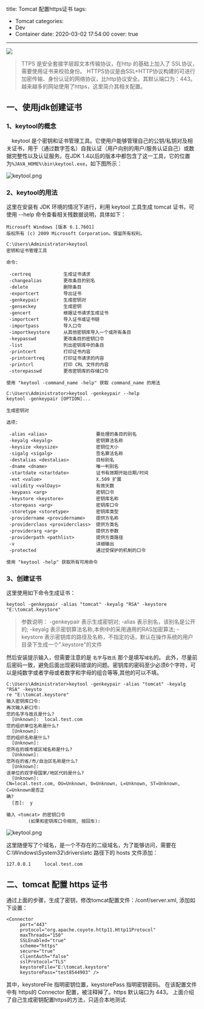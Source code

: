 title: Tomcat 配置https证书
tags:
  - Tomcat
categories:
  - Dev
  - Container
date: 2020-03-02 17:54:00
cover: true

---

![](https://cdn.jsdelivr.net/gh/coder-lida/CDN/img/tomcat.png)
<!-- more -->
>TTPS 是安全套接字层超文本传输协议，在http 的基础上加入了 SSL协议，需要使用证书来校验身份。 HTTPS协议是由SSL+HTTP协议构建的可进行加密传输、身份认证的网络协议，比http协议安全。其默认端口为：443。越来越多的网站使用了https，这里简介其相关配置。
## 一、使用jdk创建证书
### 1、keytool的概念
　keytool 是个密钥和证书管理工具。它使用户能够管理自己的公钥/私钥对及相关证书，用于（通过数字签名）自我认证（用户向别的用户/服务认证自己）或数据完整性以及认证服务。在JDK 1.4以后的版本中都包含了这一工具，它的位置为`%JAVA_HOME%\bin\keytool.exe`，如下图所示：
 
![keytool.png](https://cdn.jsdelivr.net/gh/coder-lida/CDN/img/assert/tomcat-1.png)

### 2、keytool的用法
这里在安装有 JDK 环境的情况下进行，利用 keytool 工具生成 tomcat 证书，可使用 --help 命令查看相关残数据说明，具体如下：
```
Microsoft Windows [版本 6.1.7601]
版权所有 (c) 2009 Microsoft Corporation。保留所有权利。

C:\Users\Administrator>keytool
密钥和证书管理工具

命令:

 -certreq            生成证书请求
 -changealias        更改条目的别名
 -delete             删除条目
 -exportcert         导出证书
 -genkeypair         生成密钥对
 -genseckey          生成密钥
 -gencert            根据证书请求生成证书
 -importcert         导入证书或证书链
 -importpass         导入口令
 -importkeystore     从其他密钥库导入一个或所有条目
 -keypasswd          更改条目的密钥口令
 -list               列出密钥库中的条目
 -printcert          打印证书内容
 -printcertreq       打印证书请求的内容
 -printcrl           打印 CRL 文件的内容
 -storepasswd        更改密钥库的存储口令

使用 "keytool -command_name -help" 获取 command_name 的用法

C:\Users\Administrator>keytool -genkeypair --help
keytool -genkeypair [OPTION]...

生成密钥对

选项:

 -alias <alias>                  要处理的条目的别名
 -keyalg <keyalg>                密钥算法名称
 -keysize <keysize>              密钥位大小
 -sigalg <sigalg>                签名算法名称
 -destalias <destalias>          目标别名
 -dname <dname>                  唯一判别名
 -startdate <startdate>          证书有效期开始日期/时间
 -ext <value>                    X.509 扩展
 -validity <valDays>             有效天数
 -keypass <arg>                  密钥口令
 -keystore <keystore>            密钥库名称
 -storepass <arg>                密钥库口令
 -storetype <storetype>          密钥库类型
 -providername <providername>    提供方名称
 -providerclass <providerclass>  提供方类名
 -providerarg <arg>              提供方参数
 -providerpath <pathlist>        提供方类路径
 -v                              详细输出
 -protected                      通过受保护的机制的口令

使用 "keytool -help" 获取所有可用命令
```
### 3、创建证书
这里使用如下命令生成证书：
```
keytool -genkeypair -alias "tomcat" -keyalg "RSA" -keystore "E:\tomcat.keystore"  
```
>参数说明：
-genkeypair 表示生成密钥对;
-alias 表示别名，该别名是公开的;
-keyalg 表示密钥算法名称,本例中的采用通用的RAS加密算法;
-keystore 表示密钥库的路径及名称，不指定的话，默认在操作系统的用户目录下生成一个".keystore"的文件

然后安装提示输入，但需要注意的是 `名字`与`姓氏` 那个是填写`域名`的。 此外，尽量前后密码一致，避免后面出现密码错误的问题。密钥库的密码至少必须6个字符，可以是纯数字或者字母或者数字和字母的组合等等,其他的可以不填。
```
C:\Users\Administrator>keytool -genkeypair -alias "tomcat" -keyalg "RSA" -keysto
re "E:\tomcat.keystore"
输入密钥库口令:
再次输入新口令:
您的名字与姓氏是什么?
  [Unknown]:  local.test.com
您的组织单位名称是什么?
  [Unknown]:
您的组织名称是什么?
  [Unknown]:
您所在的城市或区域名称是什么?
  [Unknown]:
您所在的省/市/自治区名称是什么?
  [Unknown]:
该单位的双字母国家/地区代码是什么?
  [Unknown]:
CN=local.test.com, OU=Unknown, O=Unknown, L=Unknown, ST=Unknown, C=Unknown是否正
确?
  [否]:  y

输入 <tomcat> 的密钥口令
        (如果和密钥库口令相同, 按回车):
```

![keytool.png](https://cdn.jsdelivr.net/gh/coder-lida/CDN/img/assert/tomcat-2.png)

这里随便写了个域名，是一个不存在的二级域名，为了能够访问，需要在 C:\Windows\System32\drivers\etc 路径下的 hosts 文件添加：
```
127.0.0.1     local.test.com 
```
## 二、tomcat 配置 https 证书
通过上面的步骤，生成了密钥，修改tomcat配置文件：/conf/server.xml, 添加如下设置：
```
<Connector 
     port="443" 
     protocol="org.apache.coyote.http11.Http11Protocol" 
     maxThreads="150" 
     SSLEnabled="true" 
     scheme="https" 
     secure="true" 
     clientAuth="false" 
     sslProtocol="TLS" 
     keystoreFile="E:\tomcat.keystore" 
     keystorePass="test8544903" />
```
其中，keystoreFile 指明密钥位置，keystorePass 指明密钥密码。
在该配置文件中有 https的 Connector 配置，被注释掉了。https 默认端口为 443。
上面介绍了自己生成密钥配置https的方法，只适合本地测试.
